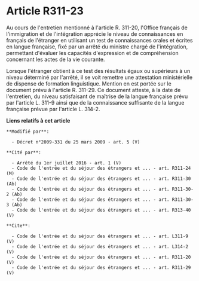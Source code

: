 # Article R311-23

Au cours de l'entretien mentionné à l'article R. 311-20, l'Office français de l'immigration et de l'intégration apprécie le
niveau de connaissances en français de l'étranger en utilisant un test de connaissances orales et écrites en langue
française, fixé par un arrêté du ministre chargé de l'intégration, permettant d'évaluer les capacités d'expression et de
compréhension concernant les actes de la vie courante. 

Lorsque l'étranger obtient à ce test des résultats égaux ou supérieurs à un niveau déterminé par l'arrêté, il se voit
remettre une attestation ministérielle de dispense de formation linguistique. Mention en est portée sur le document prévu à
l'article R. 311-29. Ce document atteste, à la date de l'entretien, du niveau satisfaisant de maîtrise de la langue française
prévu par l'article L. 311-9 ainsi que de la connaissance suffisante de la langue française prévue par l'article L. 314-2.

**Liens relatifs à cet article**

	**Modifié par**:

	  - Décret n°2009-331 du 25 mars 2009 - art. 5 (V)

	**Cité par**:

	  - Arrêté du 1er juillet 2016 - art. 1 (V)
	  - Code de l'entrée et du séjour des étrangers et ... - art. R311-24 (M)
	  - Code de l'entrée et du séjour des étrangers et ... - art. R311-30 (Ab)
	  - Code de l'entrée et du séjour des étrangers et ... - art. R311-30-2 (Ab)
	  - Code de l'entrée et du séjour des étrangers et ... - art. R311-30-3 (Ab)
	  - Code de l'entrée et du séjour des étrangers et ... - art. R313-40 (V)

	**Cite**:

	  - Code de l'entrée et du séjour des étrangers et ... - art. L311-9 (V)
	  - Code de l'entrée et du séjour des étrangers et ... - art. L314-2 (V)
	  - Code de l'entrée et du séjour des étrangers et ... - art. R311-20 (V)
	  - Code de l'entrée et du séjour des étrangers et ... - art. R311-29 (V)
